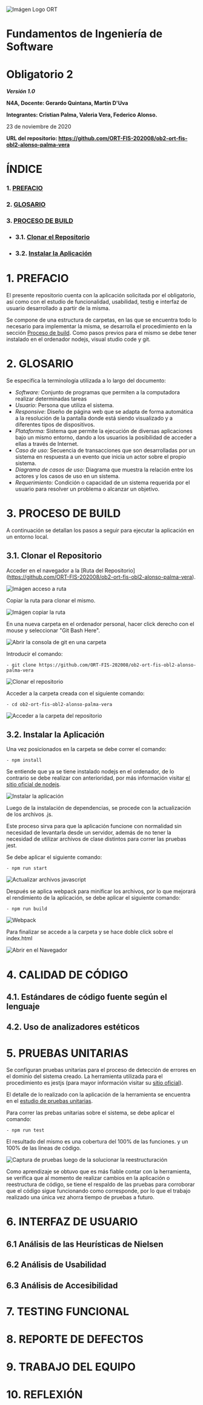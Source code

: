![Imágen Logo ORT](assets/logoort.png)

# Fundamentos de Ingeniería de Software
# Obligatorio 2
___Versión 1.0___

**N4A, Docente: Gerardo Quintana, Martín D'Uva**

**Integrantes: Cristian Palma, Valeria Vera, Federico Alonso.**

23 de noviembre de 2020

**URL del repositorio: https://github.com/ORT-FIS-202008/ob2-ort-fis-obl2-alonso-palma-vera**

# ÍNDICE

### 1. [PREFACIO](#I1)
### 2. [GLOSARIO](#I2)
### 3. [PROCESO DE BUILD](#I3)
- ### 3.1. [Clonar el Repositorio](#I31)
- ### 3.2. [Instalar la Aplicación](#I32)

# 1. PREFACIO <a name="I1"></a>

El presente repositorio cuenta con la aplicación solicitada por el obligatorio, así como con el estudio de funcionalidad, usabilidad, testig e interfaz de usuario desarrollado a partir de la misma.

Se compone de una estructura de carpetas, en las que se encuentra todo lo necesario para implementar la misma, se desarrolla el procedimiento en la sección [Proceso de build](#I3). Como pasos previos para el mismo se debe tener instalado en el ordenador nodejs, visual studio code y git.

# 2. GLOSARIO <a name="I2"></a>

Se especifíca la terminología utilizada a lo largo del documento:

- *Software:* Conjunto de programas que permiten a la computadora realizar determinadas tareas
- *Usuario*: Persona que utiliza el sistema.
- *Responsive*: Diseño de página web que se adapta de forma automática a la resolución de la pantalla donde está siendo visualizado y a diferentes tipos de dispositivos.
- *Plataforma:* Sistema que permite la ejecución de diversas aplicaciones bajo un mismo entorno, dando a los usuarios la posibilidad de acceder a ellas a través de Internet.
- *Caso de uso:* Secuencia de transacciones que son desarrolladas por un sistema en respuesta a un evento que inicia un actor sobre el propio sistema.
- *Diagrama de casos de uso:* Diagrama que muestra la relación entre los actores y los casos de uso en un sistema.
- *Requerimiento:* Condición o capacidad de un sistema requerida por el usuario para resolver un problema o alcanzar un objetivo.

# 3. PROCESO DE BUILD <a name="I3"></a>

A continuación se detallan los pasos a seguir para ejecutar la aplicación en un entorno local.

## 3.1. Clonar el Repositorio <a name="I31"></a>

Acceder en el navegador a la [Ruta del Repositorio] (https://github.com/ORT-FIS-202008/ob2-ort-fis-obl2-alonso-palma-vera).

![Imágen acceso a ruta](assets/build1.png)

Copiar la ruta para clonar el mismo.

![Imágen copiar la ruta](assets/build2.png)

En una nueva carpeta en el ordenador personal, hacer click derecho con el mouse y seleccionar "Git Bash Here".

![Abrir la consola de git en una carpeta](assets/build3.png)

Introducir el comando:

    - git clone https://github.com/ORT-FIS-202008/ob2-ort-fis-obl2-alonso-palma-vera

![Clonar el repositorio](assets/build4.png)

Acceder a la carpeta creada con el siguiente comando:

    - cd ob2-ort-fis-obl2-alonso-palma-vera

![Acceder a la carpeta del repositorio](assets/build5.png)

## 3.2. Instalar la Aplicación <a name="I32"></a>

Una vez posicionados en la carpeta se debe correr el comando:

    - npm install

Se entiende que ya se tiene instalado nodejs en el ordenador, de lo contrario se debe realizar con anterioridad, por más información visitar [el sitio oficial de nodejs](https://nodejs.org/es/).

![Instalar la aplicación](assets/build6.png)

Luego de la instalación de dependencias, se procede con la actualización de los archivos .js. 

Este proceso sirva para que la aplicación funcione con normalidad sin necesidad de levantarla desde un servidor, además de no tener la necesidad de utilizar archivos de clase distintos para correr las pruebas jest. 

Se debe aplicar el siguiente comando:

    - npm run start

![Actualizar archivos javascript](assets/build7.png)

Después se aplica webpack para minificar los archivos, por lo que mejorará el rendimiento de la aplicación, se debe aplicar el siguiente comando:

    - npm run build

![Webpack](assets/build8.png)

Para finalizar se accede a la carpeta y se hace doble click sobre el index.html

![Abrir en el Navegador](assets/build9.png)

# 4. CALIDAD DE CÓDIGO

## 4.1. Estándares de código fuente según el lenguaje

## 4.2. Uso de analizadores estéticos

# 5. PRUEBAS UNITARIAS

Se configuran pruebas unitarias para el proceso de detección de errores en el dominio del sistema creado. La herramienta utilizada para el procedimiento es jestjs (para mayor información visitar su [sitio oficial](https://jestjs.io/)).

El detalle de lo realizado con la aplicación de la herramienta se encuentra en el [estudio de pruebas unitarias](src/tests/README.md).

Para correr las prebas unitarias sobre el sistema, se debe aplicar el comando:

    - npm run test

El resultado del mismo es una cobertura del 100% de las funciones. y un 100% de las líneas de código.

![Captura de pruebas luego de la solucionar la reestructuración](src/tests/assets/pruebas3.png)

Como aprendizaje se obtuvo que es más fiable contar con la herramienta, se verifica que al momento de realizar cambios en la aplicación o reestructura de código, se tiene el respaldo de las pruebas para corroborar que el código sigue funcionando como corresponde, por lo que el trabajo realizado una única vez ahorra tiempo de pruebas a futuro.

# 6. INTERFAZ DE USUARIO

## 6.1 Análisis de las Heurísticas de Nielsen

## 6.2 Análisis de Usabilidad

## 6.3 Análisis de Accesibilidad

# 7. TESTING FUNCIONAL

# 8. REPORTE DE DEFECTOS

# 9. TRABAJO DEL EQUIPO

# 10. REFLEXIÓN
